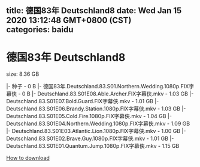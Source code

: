 
title: 德国83年 Deutschland8
date: Wed Jan 15 2020 13:12:48 GMT+0800 (CST)    
categories: baidu
---

# 德国83年 Deutschland8
size: 8.36 GB
 
 
|- 种子 - 0 B
|- 德国83年.Deutschland.83.S01.Northern.Wedding.1080p.FIX字幕侠 - 0 B
|- Deutschland.83.S01E08.Able.Archer.FIX字幕侠.mkv - 1.03 GB
|- Deutschland.83.S01E07.Bold.Guard.FIX字幕侠.mkv - 1.01 GB
|- Deutschland.83.S01E06.Brandy.Station.1080p.FIX字幕侠.mkv - 1.03 GB
|- Deutschland.83.S01E05.Cold.Fire.1080p.FIX字幕侠.mkv - 1.04 GB
|- Deutschland.83.S01E04.Northern.Wedding.1080p.FIX字幕侠.mkv - 1.09 GB
|- Deutschland.83.S01E03.Atlantic.Lion.1080p.FIX字幕侠.mkv - 1.00 GB
|- Deutschland.83.S01E02.Brave.Guy.1080p.FIX字幕侠.mkv - 1.01 GB
|- Deutschland.83.S01E01.Quantum.Jump.1080p.FIX字幕侠.mkv - 1.15 GB

[How to download](https://bpcam.bemobtrk.com/go/2ceec3aa-1ca2-46d6-b9ff-aaa5c184517c?jno=572)